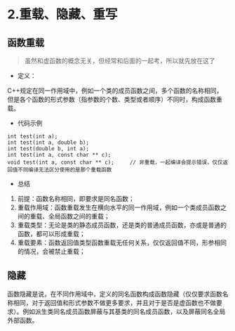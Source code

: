 #  2.重载、隐藏、重写

## 函数重载
> 虽然和虚函数的概念无关，但经常和后面的一起考，所以就先放在这了

- 定义：

C++规定在同一作用域中，例如一个类的成员函数之间，多个函数的名称相同，但是各个函数的形式参数（指参数的个数、类型或者顺序）不同时，构成函数重载。

- 代码示例

```text
int test(int a);
int test(int a, double b);
int test(double b, int a);
int test(int a, const char ** c); 
void test(int a, const char ** c);     // 非重载，一起编译会提示错误，仅仅返回值不同编译无法区分使用的是那个重载函数
```

- 总结

1. 前提：函数名称相同，即要求是同名函数；
2. 重载作用域：函数重载发生在横向水平的同一作用域，例如一个类成员函数之间的重载、全局函数之间的重载；
3. 重载类型：无论是类的静态成员函数，还是类的普通成员函数，亦或是普通的函数，都可以形成重载；
4. 重载要素：函数返回值类型函数重载无任何关系，仅仅返回值不同，形参相同的情况，会被禁止重载；
## 隐藏
函数隐藏是说，在不同作用域中，定义的同名函数构成函数隐藏（仅仅要求函数名称相同，对于返回值和形式参数不做更多要求，并且对于是否是虚函数也不做要求）。例如派生类同名成员函数屏蔽与其基类的同名成员函数，以及屏蔽同名全局外部函数。